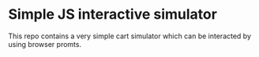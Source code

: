 # Simple JS interactive simulator

This repo contains a very simple cart simulator which can be interacted by using browser promts.
